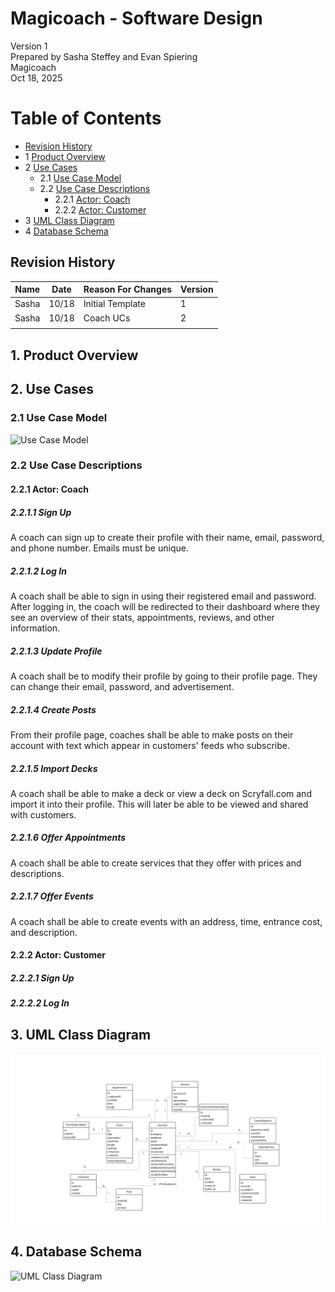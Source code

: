 # Magicoach - Software Design

Version 1  
Prepared by Sasha Steffey and Evan Spiering\
Magicoach\
Oct 18, 2025

Table of Contents
=================
* [Revision History](#revision-history)
* 1 [Product Overview](#1-product-overview)
* 2 [Use Cases](#2-use-cases)
    * 2.1 [Use Case Model](#21-use-case-model)
    * 2.2 [Use Case Descriptions](#22-use-case-descriptions)
        * 2.2.1 [Actor: Coach](#221-actor-coach)
        * 2.2.2 [Actor: Customer](#222-actor-customer)
* 3 [UML Class Diagram](#3-uml-class-diagram)
* 4 [Database Schema](#4-database-schema)

## Revision History
| Name  | Date  | Reason For Changes | Version |
|-------|-------|--------------------|---------|
| Sasha | 10/18 | Initial Template   | 1       |
| Sasha | 10/18 | Coach UCs          | 2       |
|       |       |                    |         |

## 1. Product Overview

## 2. Use Cases
### 2.1 Use Case Model
![Use Case Model](https://github.com/cmsteffey/340-team2/blob/main/doc/Object-Oriented-Design/use-case.png)

### 2.2 Use Case Descriptions

#### 2.2.1 Actor: Coach
##### 2.2.1.1 Sign Up
A coach can sign up to create their profile with their name, email, password, and phone number. Emails must be unique.
##### 2.2.1.2 Log In
A coach shall be able to sign in using their registered email and password. After logging in, the coach
will be redirected to their dashboard where they see an overview of their stats, appointments, reviews, and other information.
##### 2.2.1.3 Update Profile
A coach shall be to modify their profile by going to their profile page. They can change their email, password, and advertisement.
##### 2.2.1.4 Create Posts
From their profile page, coaches shall be able to make posts on their account with text which appear in customers' feeds
who subscribe.
##### 2.2.1.5 Import Decks
A coach shall be able to make a deck or view a deck on Scryfall.com and import it into their profile. This will later be able to be viewed
and shared with customers.
##### 2.2.1.6 Offer Appointments
A coach shall be able to create services that they offer with prices and descriptions. 
##### 2.2.1.7 Offer Events
A coach shall be able to create events with an address, time, entrance cost, and description.

#### 2.2.2 Actor: Customer
##### 2.2.2.1 Sign Up
##### 2.2.2.2 Log In

## 3. UML Class Diagram
![UML Class Diagram](https://github.com/cmsteffey/340-team2/blob/main/doc/Object-Oriented-Design/class-diagram.png)
## 4. Database Schema
![UML Class Diagram](https://github.com/cmsteffey/340-team2/blob/main/doc/Object-Oriented-Design/schema.png)